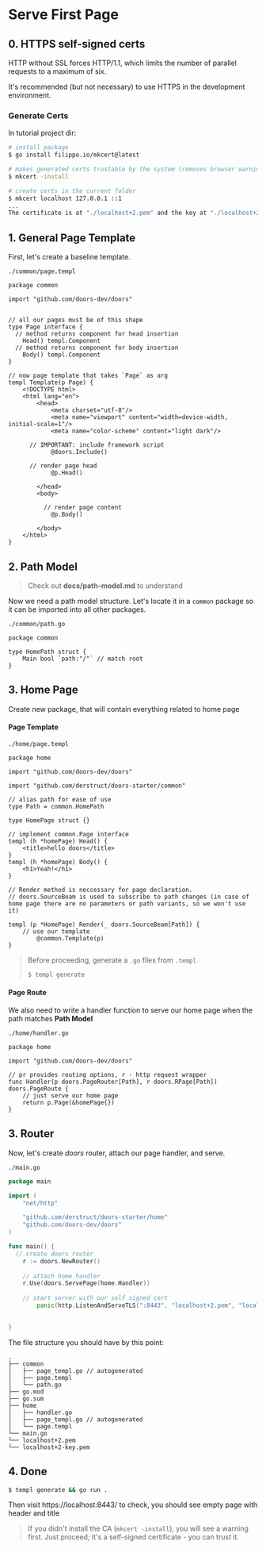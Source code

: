 # Serve First Page

## 0. HTTPS self-signed certs

HTTP without SSL forces HTTP/1.1, which limits the number of parallel requests to a maximum of six. 

It's recommended (but not necessary) to use HTTPS in the development environment.

### Generate Certs

In tutorial project dir:

```bash
# install package
$ go install filippo.io/mkcert@latest

# makes generated certs trustable by the system (removes browser warning for you), optional 
$ mkcert -install

# create certs in the current folder
$ mkcert localhost 127.0.0.1 ::1
...
The certificate is at "./localhost+2.pem" and the key at "./localhost+2-key.pem" 
```



## 1. General Page Template

First, let's create a baseline template.

 `./common/page.templ`

```templ
package common

import "github.com/doors-dev/doors"


// all our pages must be of this shape
type Page interface {
  // method returns component for head insertion
	Head() templ.Component
  // method returns component for body insertion
	Body() templ.Component
}

// now page template that takes `Page` as arg
templ Template(p Page) {
	<!DOCTYPE html>
	<html lang="en">
		<head>
			<meta charset="utf-8"/>
			<meta name="viewport" content="width=device-width, initial-scale=1"/>
			<meta name="color-scheme" content="light dark"/>
			
      // IMPORTANT: include framework script
			@doors.Include()

      // render page head
			@p.Head()
			
		</head>
		<body>
		  
		  // render page content
			@p.Body()
			
		</body>
	</html>
}

```



## 2.  Path Model 

> Check out  **docs/path-model.md** to understand 

Now we need a path model structure. Let's locate it in a `common` package so it can be imported into all other packages. 

 `./common/path.go`

```templ
package common

type HomePath struct {
	Main bool `path:"/"` // match root
}
```

## 3. Home Page

Create new package, that will contain everything related to home page

#### Page Template

`./home/page.templ`

```templ
package home

import "github.com/doors-dev/doors"

import "github.com/derstruct/doors-starter/common"

// alias path for ease of use
type Path = common.HomePath

type HomePage struct {}

// implement common.Page interface
templ (h *homePage) Head() {
	<title>hello doors</title>
}
templ (h *homePage) Body() {
	<h1>Yeah!</h1>
}

// Render method is neccessary for page declaration.
// doors.SourceBeam is used to subscribe to path changes (in case of home page there are no parameters or path variants, so we won't use it)

templ (p *HomePage) Render(_ doors.SourceBeam[Path]) {
    // use our template
		@common.Template(p)
}
```

> Before proceeding, generate a `.go` files from `.templ`
>
> ```bash
> $ templ generate
> ```

#### Page Route

We also need to write a handler function to serve our home page when the path matches **Path Model**

`./home/handler.go`

```templ
package home

import "github.com/doors-dev/doors"

// pr provides routing options, r - http request wrapper
func Handler(p doors.PageRouter[Path], r doors.RPage[Path]) doors.PageRoute {
	// just serve our home page
	return p.Page(&homePage{})
}

```

## 3. Router

Now, let's create *doors* router, attach our page handler, and serve.

`./main.go`

```go
package main

import (
	"net/http"

	"github.com/derstruct/doors-starter/home"
	"github.com/doors-dev/doors"
)

func main() {
  // create doors router
	r := doors.NewRouter()
	
	// attach home handler
	r.Use(doors.ServePage(home.Handler))
	
	// start server with our self signed cert
		panic(http.ListenAndServeTLS(":8443", "localhost+2.pem", "localhost+2-key.pem", r))
  

}

```

The file structure you should have by this point:

```
.
├── common
│   ├── page_templ.go // autogenerated
│   ├── page.templ
│   └── path.go
├── go.mod
├── go.sum
├── home
│   ├── handler.go
│   ├── page_templ.go // autogenerated
│   └── page.templ
└── main.go
└── localhost+2.pem
└── localhost+2-key.pem
```



## 4. Done

```bash
$ templ generate && go run .
```

Then visit https://localhost:8443/ to check, you should see empty page with header and title

> If you didn't install the CA (`mkcert -install`), you will see a warning first. Just proceed; it's a self-signed certificate - you can trust it.

